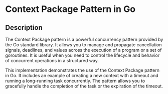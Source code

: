 # Context Package Pattern in Go

## Description

The Context Package pattern is a powerful concurrency pattern provided by the Go standard library. It allows you to manage and propagate cancellation signals, deadlines, and values across the execution of a program or a set of goroutines. It is useful when you need to control the lifecycle and behavior of concurrent operations in a structured way.

This implementation demonstrates the use of the Context Package pattern in Go. It includes an example of creating a new context with a timeout and running a long-running task concurrently. The pattern allows you to gracefully handle the completion of the task or the expiration of the timeout.

